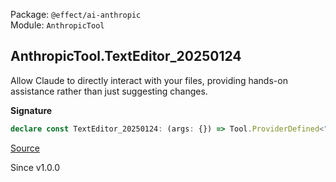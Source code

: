 Package: `@effect/ai-anthropic`<br />
Module: `AnthropicTool`<br />

## AnthropicTool.TextEditor_20250124

Allow Claude to directly interact with your files, providing hands-on
assistance rather than just suggesting changes.

**Signature**

```ts
declare const TextEditor_20250124: (args: {}) => Tool.ProviderDefined<"AnthropicTextEditor", { readonly args: Schema.Struct<{}>; readonly parameters: Schema.Struct<{ command: Schema.Literal<["view", "create", "str_replace", "insert", "undo_edit"]>; path: typeof Schema.String; file_text: Schema.optional<typeof Schema.String>; insert_line: Schema.optional<typeof Schema.Number>; new_str: Schema.optional<typeof Schema.String>; old_str: Schema.optional<typeof Schema.String>; view_range: Schema.optional<Schema.Array$<typeof Schema.Number>>; }>; readonly success: typeof Schema.Void; readonly failure: typeof Schema.Never; }, true>
```

[Source](https://github.com/Effect-TS/effect/tree/main/packages/ai/anthropic/src/AnthropicTool.ts#L345)

Since v1.0.0